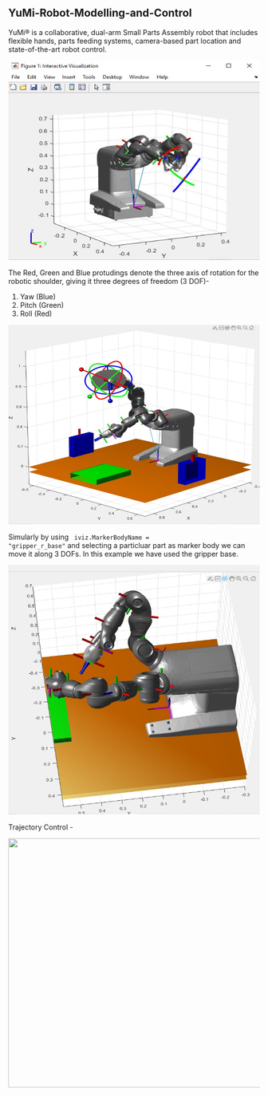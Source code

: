 ## YuMi-Robot-Modelling-and-Control

YuMi® is a collaborative, dual-arm Small Parts Assembly robot that 
includes flexible hands, parts feeding systems, camera-based part location and state-of-the-art robot control.

<img src="https://github.com/souvik0306/YuMi-Robot-Modelling-and-Control/blob/master/YuMi_Robot_First_Look.jpg" width="550" height="400">

The Red, Green and Blue protudings denote the three axis of rotation for the robotic shoulder, giving it three degrees of freedom (3 DOF)- 
1. Yaw (Blue)
2. Pitch (Green)
3. Roll (Red)

<img src="https://github.com/souvik0306/YuMi-Robot-Modelling-and-Control/blob/master/Yumi_Enlarged.jpg" width="550" height="400">

Simularly by using  <code> iviz.MarkerBodyName = "gripper_r_base"</code> and selecting a particluar part as marker body we can move it along 3 DOFs. 
In this example we have used the gripper base. 

<img src="https://github.com/souvik0306/YuMi-Robot-Modelling-and-Control/blob/master/YuMi_Enlarged_DOFs.jpg" width="650" height="500">

Trajectory Control - 

<img src="https://github.com/souvik0306/YuMi-Robot-Modelling-and-Control/blob/master/Simulation_1.gif" width="850" height="500">

